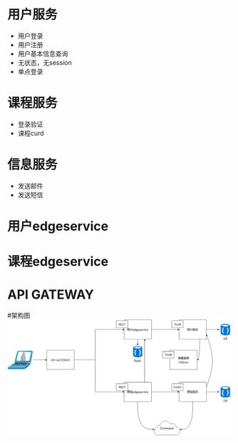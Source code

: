# 用户服务
- 用户登录
- 用户注册
- 用户基本信息查询
- 无状态，无session
- 单点登录

# 课程服务
- 登录验证
- 课程curd

# 信息服务
- 发送邮件
- 发送短信

# 用户edgeservice
# 课程edgeservice
# API GATEWAY

#架构图 
![Image text](微服务架构图.png)
